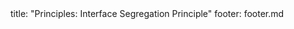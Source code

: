 <frontmatter>
title: "Principles: Interface Segregation Principle"
footer: footer.md
</frontmatter>

<include src="unit-inPage-asFlat.md" boilerplate />